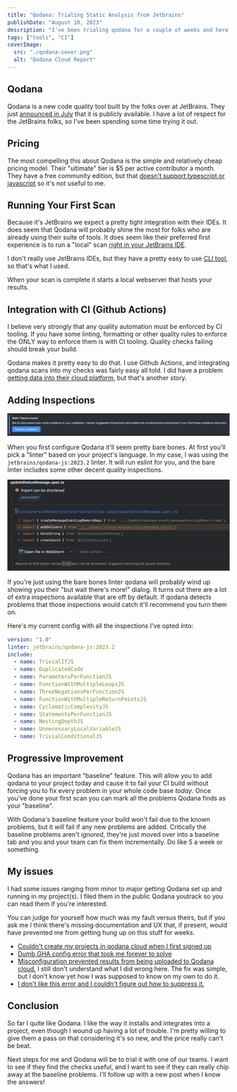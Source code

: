 ```yaml
---
title: "Qodana: Trialing Static Analysis from Jetbrains"
publishDate: "August 10, 2023"
description: "I've been trialing qodana for a couple of weeks and here are my thoughts."
tags: ["tools", "CI"]
coverImage:
  src: "./qodana-cover.png"
  alt: "Qodana Cloud Report"
---
```


## Qodana

Qodana is a new code quality tool built by the folks over at JetBrains. They just [announced in July](https://blog.jetbrains.com/qodana/2023/07/qodana-is-out-of-preview-with-first-class-jetbrains-ide-integration/) that it is publicly available. I have a lot of respect for the JetBrains folks, so I've been spending some time trying it out.

## Pricing

The most compelling this about Qodana is the simple and relatively cheap pricing model. Their "ultimate" tier is $5 per active contributor a month. They have a free community edition, but that [doesn't support typescript or javascript](https://www.jetbrains.com/help/qodana/pricing.html) so it's not useful to me.

## Running Your First Scan

Because it's JetBrains we expect a pretty tight integration with their IDEs. It does seem that Qodana will probably shine the most for folks who are already using their suite of tools. It does seem like their preferred first experience is to run a "local" scan [right in your JetBrains IDE](https://www.jetbrains.com/help/qodana/quick-start.html#quickstart-run-in-ide).

I don't really use JetBrains IDEs, but they have a pretty easy to use [CLI tool](https://www.jetbrains.com/help/qodana/quick-start.html#quickstart-run-using-cli), so that's what I used.

When your scan is complete it starts a local webserver that hosts your results.

## Integration with CI (Github Actions)

I believe very strongly that any quality automation must be enforced by CI tooling. If you have some linting, formatting or other quality rules to enforce the ONLY way to enforce them is with CI tooling. Quality checks failing should break your build.

Qodana makes it pretty easy to do that. I use Github Actions, and integrating qodana scans into my checks was fairly easy all told. I did have a problem [getting data into their cloud platform](https://youtrack.jetbrains.com/issue/QD-6600/Project-still-waiting-for-data-after-successful-run-in-CI), but that's another story.

## Adding Inspections

![More Problems Detectedd](./but-wait-theres-more.png)

When you first configure Qodana it'll seem pretty bare bones. At first you'll pick a "linter" based on your project's language. In my case, I was using the `jetbrains/qodana-js:2023.2` linter. It will run eslint for you, and the bare linter includes some other decent quality inspections.

![Import can be shortened warning](./import-can-be-shortened.png)

If you're just using the bare bones linter qodana will probably wind up showing you their "but wait there's more!" dialog. It turns out there are a lot of extra inspections available that are off by default. If qodana detects problems that those inspections would catch it'll recommend you turn them on.

Here's my current config with all the inspections I've opted into:
```yaml
version: "1.0"
linter: jetbrains/qodana-js:2023.2
include:
  - name: TrivialIfJS
  - name: DuplicatedCode
  - name: ParametersPerFunctionJS
  - name: FunctionWithMultipleLoopsJS
  - name: ThreeNegationsPerFunctionJS
  - name: FunctionWithMultipleReturnPointsJS
  - name: CyclomaticComplexityJS
  - name: StatementsPerFunctionJS
  - name: NestingDepthJS
  - name: UnnecessaryLocalVariableJS
  - name: TrivialConditionalJS
```

## Progressive Improvement

Qodana has an important "baseline" feature. This will allow you to add qodana to your project today and cause it to fail your CI build without forcing you to fix every problem in your whole code base _today_. Once you've done your first scan you can mark all the problems Qodana finds as your "baseline".

With Qodana's baseline feature your build won't fail due to the known problems, but it _will_ fail if any new problems are added. Critically the baseline problems aren't _ignored_, they're just moved over into a baseline tab and you and your team can fix them incrementally. Do like 5 a week or something.

## My issues

I had some issues ranging from minor to major getting Qodana set up and running in my project(s). I filed them in the public Qodana youtrack so you can read them if you're interested. 

You can judge for yourself how much was my fault versus theirs, but if you ask me I think there's missing documentation and UX that, if present, would have prevented me from getting hung up on this stuff for weeks.

- [Couldn't create my projects in qodana cloud when I first signed up](https://youtrack.jetbrains.com/issue/QD-6560/Error-creating-team-during-free-trial)
- [Dumb GHA config error that took me forever to solve](https://youtrack.jetbrains.com/issue/QD-6797/Qodana-failing-in-CI-on-simple-java-spring-project)
- [Misconfiguration prevented results from being uploaded to Qodana cloud.](https://youtrack.jetbrains.com/issue/QD-6600/Project-still-waiting-for-data-after-successful-run-in-CI) I still don't understand what I did wrong here. The fix was simple, but I don't know yet how I was supposed to know on my own to do it.
- [I don't like this error and I couldn't figure out how to suppress it.](https://youtrack.jetbrains.com/issue/QD-6768/It-is-not-a-problem-Unused-constructor-constructor)

## Conclusion

So far I quite like Qodana. I like the way it installs and integrates into a project, even though I wound up having a lot of trouble. I'm pretty willing to give them a pass on that considering it's so new, and the price really can't be beat.

Next steps for me and Qodana will be to trial it with one of our teams. I want to see if they find the checks useful, and I want to see if they can really chip away at the baseline problems. I'll follow up with a new post when I know the answers!